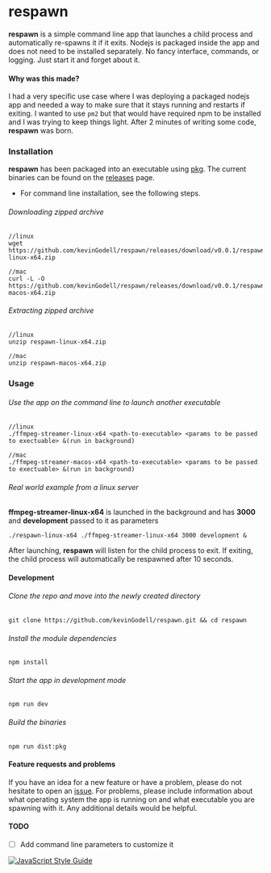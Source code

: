 # respawn

**respawn** is a simple command line app that launches a child process and automatically re-spawns it if it exits.
Nodejs is packaged inside the app and does not need to be installed separately.
No fancy interface, commands, or logging.
Just start it and forget about it.

#### Why was this made?
I had a very specific use case where I was deploying a packaged nodejs app and needed a way to make sure that it stays running and restarts if exiting.
I wanted to use `pm2` but that would have required npm to be installed and I was trying to keep things light.
After 2 minutes of writing some code, **respawn** was born. 

### Installation
**respawn** has been packaged into an executable using [pkg](https://github.com/zeit/pkg).
The current binaries can be found on the [releases](https://github.com/kevinGodell/respawn/releases/tag/v0.0.1) page.
* For command line installation, see the following steps.

###### Downloading zipped archive
```
//linux
wget https://github.com/kevinGodell/respawn/releases/download/v0.0.1/respawn-linux-x64.zip

//mac
curl -L -O https://github.com/kevinGodell/respawn/releases/download/v0.0.1/respawn-macos-x64.zip
```

###### Extracting zipped archive
```
//linux
unzip respawn-linux-x64.zip

//mac
unzip respawn-macos-x64.zip
```

### Usage

###### Use the app on the command line to launch another executable
```
//linux
./ffmpeg-streamer-linux-x64 <path-to-executable> <params to be passed to exectuable> &(run in background)

//mac
./ffmpeg-streamer-macos-x64 <path-to-executable> <params to be passed to exectuable> &(run in background)
```

###### Real world example from a linux server
**ffmpeg-streamer-linux-x64** is launched in the background and has **3000** and **development** passed to it as parameters
```
./respawn-linux-x64 ./ffmpeg-streamer-linux-x64 3000 development &
```

After launching, **respawn** will listen for the child process to exit.
If exiting, the child process will automatically be respawned after 10 seconds.

#### Development

###### Clone the repo and move into the newly created directory
```
git clone https://github.com/kevinGodell/respawn.git && cd respawn
```

###### Install the module dependencies
```
npm install
```

###### Start the app in development mode
```
npm run dev
```

###### Build the binaries
```
npm run dist:pkg
```

#### Feature requests and problems
If you have an idea for a new feature or have a problem, please do not hesitate to open an [issue](https://github.com/kevinGodell/respawn/issues).
For problems, please include information about what operating system the app is running on and what executable you are spawning with it.
Any additional details would be helpful.

#### TODO
* [ ] Add command line parameters to customize it

[![JavaScript Style Guide](https://cdn.rawgit.com/standard/standard/master/badge.svg)](https://github.com/standard/standard)
